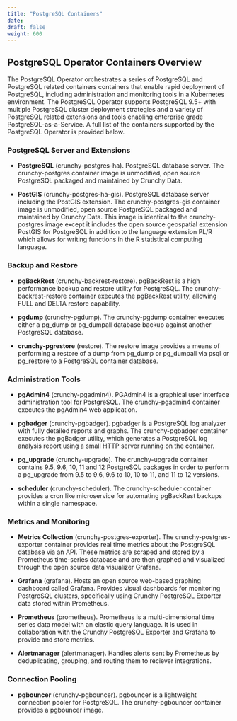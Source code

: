 ```yaml
---
title: "PostgreSQL Containers"
date:
draft: false
weight: 600
---
```


## PostgreSQL Operator Containers Overview

The PostgreSQL Operator orchestrates a series of PostgreSQL and PostgreSQL related containers containers that enable rapid deployment of PostgreSQL, including administration and monitoring tools in a Kubernetes environment. The PostgreSQL Operator supports PostgreSQL 9.5+ with multiple PostgreSQL cluster deployment strategies and a variety of PostgreSQL related extensions and tools enabling enterprise grade PostgreSQL-as-a-Service.   A full list of the containers supported by the PostgreSQL Operator is provided below.   

### PostgreSQL Server and Extensions

* **PostgreSQL** (crunchy-postgres-ha).  PostgreSQL database server.  The crunchy-postgres container image is unmodified, open source PostgreSQL packaged and maintained by Crunchy Data.

* **PostGIS** (crunchy-postgres-ha-gis).  PostgreSQL database server including the PostGIS extension. The crunchy-postgres-gis container image is unmodified, open source PostgreSQL packaged and maintained by Crunchy Data. This image is identical to the crunchy-postgres image except it includes the open source geospatial extension PostGIS for PostgreSQL in addition to the language extension PL/R which allows for writing functions in the R statistical computing language.

### Backup and Restore

* **pgBackRest** (crunchy-backrest-restore). pgBackRest is a high performance backup and restore utility for PostgreSQL.  The crunchy-backrest-restore container executes the pgBackRest utility, allowing FULL and DELTA restore capability.

* **pgdump** (crunchy-pgdump). The crunchy-pgdump container executes either a pg_dump or pg_dumpall database backup against another PostgreSQL database.

* **crunchy-pgrestore** (restore). The restore image provides a means of performing a restore of a dump from pg_dump or pg_dumpall via psql or pg_restore to a PostgreSQL container database.


### Administration Tools

* **pgAdmin4** (crunchy-pgadmin4). PGAdmin4 is a graphical user interface administration tool for PostgreSQL.  The crunchy-pgadmin4 container executes the pgAdmin4 web application.

* **pgbadger** (crunchy-pgbadger).  pgbadger is a PostgreSQL log analyzer with fully detailed reports and graphs.  The crunchy-pgbadger container executes the pgBadger utility, which generates a PostgreSQL log analysis report using a small HTTP server running on the container.

* **pg_upgrade**  (crunchy-upgrade). The crunchy-upgrade container contains 9.5, 9.6, 10, 11 and 12 PostgreSQL packages in order to perform a pg_upgrade from 9.5 to 9.6, 9.6 to 10, 10 to 11, and 11 to 12 versions.

* **scheduler** (crunchy-scheduler).  The crunchy-scheduler container provides a cron like microservice for automating pgBackRest backups within a single namespace.

### Metrics and Monitoring

* **Metrics Collection** (crunchy-postgres-exporter). The crunchy-postgres-exporter container provides real time metrics about the PostgreSQL database via an API. These metrics are scraped and stored by a Prometheus time-series database and are then graphed and visualized through the open source data visualizer Grafana.  

* **Grafana** (grafana).  Hosts an open source web-based graphing dashboard called Grafana.  Provides visual dashboards for monitoring PostgreSQL clusters, specifically using Crunchy PostgreSQL Exporter data stored within Prometheus.

* **Prometheus** (prometheus).  Prometheus is a multi-dimensional time series data model with an elastic query language. It is used in collaboration with the Crunchy PostgreSQL Exporter and Grafana to provide and store metrics.

* **Alertmanager** (alertmanager). Handles alerts sent by Prometheus by deduplicating, grouping, and routing them to reciever integrations.

### Connection Pooling

* **pgbouncer** (crunchy-pgbouncer).  pgbouncer is a lightweight connection pooler for PostgreSQL. The crunchy-pgbouncer container provides a pgbouncer image.
